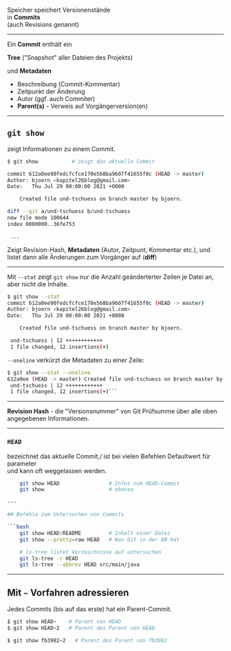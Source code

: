 

Speicher speichert Versionenstände \
in **Commits** \
(auch Revisions genannt)


---


Ein **Commit** enthält ein

**Tree** ("Snapshot" aller Dateien des Projekts)

und **Metadaten**

 * Beschreibung (Commit-Kommentar)
 * Zeitpunkt der Änderung
 * Autor (ggf. auch Commiter)
 * **Parent(s)** - Verweis auf Vorgängerversion(en)


---

## `git show`

zeigt Informationen zu einem Commit. 

```bash
$ git show           # zeigt das aktuelle Commit

commit 612a0ee90fedcfcfce170e568ba9607f41655f0c (HEAD -> master)
Author: bjoern <kapitel26blog@gmail.com>
Date:   Thu Jul 29 00:00:00 2021 +0000

    Created file und-tschuess on branch master by bjoern.

diff --git a/und-tschuess b/und-tschuess
new file mode 100644
index 0000000..36fe753

 ...

```

Zeigt Revision-Hash, **Metadaten** (Autor, Zeitpunt, Kommentar etc.), und listet dann alle Änderungen zum Vorgänger auf (**diff**)



---

Mit `--stat` zeigt `git show` nur die Anzahl geänderterter Zeilen je Datei an,
aber nicht die Inhalte.

```bash
$ git show --stat
commit 612a0ee90fedcfcfce170e568ba9607f41655f0c (HEAD -> master)
Author: bjoern <kapitel26blog@gmail.com>
Date:   Thu Jul 29 00:00:00 2021 +0000

    Created file und-tschuess on branch master by bjoern.

 und-tschuess | 12 ++++++++++++
 1 file changed, 12 insertions(+)
```

`--oneline` verkürzt die Metadaten zu einer Zeile:

```bash
$ git show --stat --oneline
612a0ee (HEAD -> master) Created file und-tschuess on branch master by bjoern.
 und-tschuess | 12 ++++++++++++
 1 file changed, 12 insertions(+)```
```

---

**Revision Hash** - die "Versionsnummer" von Git
   Prüfsumme über alle oben angegebenen Informationen.

---

### `HEAD`

bezeichnet das aktuelle Commit,/
ist bei vielen Befehlen Defaultwert für parameter\
und kann oft weggelassen werden.

```bash
    git show HEAD                # Infos zum HEAD-Commit
    git show                     # ebenso

---

## Befehle zum Untersuchen von Commits

```bash
    git show HEAD:README         # Inhalt einer Datei
    git show --pretty=raw HEAD   # Was Git in der DB hat

    # ls-tree listet Verzeichnisse auf untersuchen
    git ls-tree -r HEAD
    git ls-tree --abbrev HEAD src/main/java
```


---

## Mit **`~`** Vorfahren adressieren

Jedes Commits (bis auf das erste) hat ein Parent-Commit.


```bash
$ git show HEAD~    # Parent von HEAD
$ git show HEAD~2   # Parent des Parent von HEAD

$ git show fb3982~2   # Parent des Parent von fb3982
```


